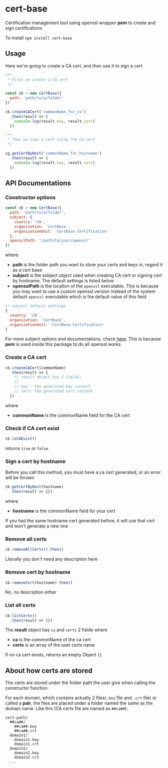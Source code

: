 # cert-base

Certification management tool using openssl wrapper **pem** to create and sign certifications

To install `npm install cert-base`

## Usage

Here we're going to create a CA cert, and then use it to sign a cert

```js
/**
 * First we create a CA cert
 */

const cb = new CertBase({
  path: 'path/to/a/folder'
})

cb.createCACert('commonName_for_ca')
  .then(result => {
    console.log(result.key, result.cert)
  })

/**
 * Then we sign a cert using the CA cert
 */

cg.getCertByHost('commonName_for_hostname')
  .then(result => {
    console.log(result.key, result.cert)
  })
```

## API Documentations

### Constructor options

```js
const cb = new CertBase({
  path: 'path/to/a/folder',
  subject: {
    country: 'CN',
    organization: 'CertBase',
    organizationUnit: 'CertBase Certification'
  },
  opensslPath: '/path/to/your/openssl'
})
```
where

- **path** is the folder path you want to store your certs and keys in, regard it as a cert base
- **subject** is the subject object used when creating CA cert or signing cert by hostname. The default settings is listed below
- **opensslPath** is the location of the `openssl` executable. This is because you may want to use a custom openssl version instead of the system default `openssl` executable which is the default value of this field

```js
// subject default settings
{
  country: 'CN',
  organization: 'CertBase',
  organizationUnit: 'CertBase Certification'
}
```

For more subject options and documentations, check [here](https://github.com/Dexus/pem#create-a-certificate-signing-request). This is because **pem** is used inside this package to do all openssl works

### Create a CA cert

```js
cb.createCACert(commonName)
  .then(result => {
    // result object has 2 fields:
    //
    // key : the generated key content
    // cert: the generated cert content
  })
```
where

- **commonName** is the commonName field for the CA cert

### Check if CA cert exist

```js
cb.isCAExist()
```
returns `true` or `false`

### Sign a cert by hostname

Before you call this method, you must have a ca cert generated, or an error will be thrown

```js
cb.getCertByHost(hostname)
  .then(result => {})
```
where

- **hostname** is the commonName field for your cert

If you had the same hostname cert generated before, it will use that cert and won't generate a new one

### Remove all certs

```js
cb.removeAllCerts().then()
```
Literally you don't need any description here

### Remove cert by hostname

```js
cb.removeCert(hostname).then()
```
No, no description either

### List all certs

```js
cb.listCerts()
  .then(result => {})
```

The **result** object has `ca` and `certs` 2 fields where

- **ca** is the commonName of the ca cert
- **certs** is an array of the user certs name

If no ca cert exists, returns an empty Object `{}`

## About how certs are stored

The certs are stored under the folder path the user give when calling the constructor function.

For each domain, which contains actually 2 files(`.key` file and `.crt` file) or called a **pair**, the files are placed under a folder named the same as the domain name. Like this (CA certs file are named as `##ca##`):

```
cert-path/
  ##ca##/
    ##ca##.key
    ##ca##.crt
  domain1/
    domain1.key
    domain1.crt
  domain2/
    domain2.key
    domain2.crt
  ...
```
